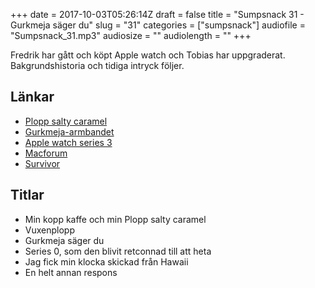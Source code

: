 +++
date = 2017-10-03T05:26:14Z
draft = false
title = "Sumpsnack 31 - Gurkmeja säger du"
slug = "31"
categories = ["sumpsnack"]
audiofile = "Sumpsnack_31.mp3"
audiosize = ""
audiolength = ""
+++

Fredrik har gått och köpt Apple watch och Tobias har uppgraderat. Bakgrundshistoria och tidiga intryck följer.

## Länkar ##
* [Plopp salty caramel](http://www.cloetta.se/varumarken-och-produkter/plopp/plopp-salty-caramel-stycksak/)
* [Gurkmeja-armbandet](https://www.apple.com/se/shop/product/MQVE2ZM/A/38-mm-v%C3%A4vt-nylonarmband-gurkmeja-rutig)
* [Apple watch series 3](https://en.wikipedia.org/wiki/Apple_Watch_Series_3)
* [Macforum](https://www.macforum.se/)
* [Survivor](https://en.wikipedia.org/wiki/Survivor_%28U.S._TV_series%29)

## Titlar ##
* Min kopp kaffe och min Plopp salty caramel
* Vuxenplopp
* Gurkmeja säger du
* Series 0, som den blivit retconnad till att heta
* Jag fick min klocka skickad från Hawaii
* En helt annan respons